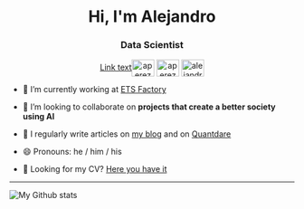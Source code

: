 <h1 align="center">Hi, I'm Alejandro</h1>
<h3 align="center">Data Scientist</h3>

<p align="center">
    <a href="mailto:alejandroperezsanjuan@gmail.com">Link text<img align="center" src="https://unpkg.com/simple-icons@latest/icons/gmail.svg" alt="aperez" height="30" width="40" /></a>
    <a href="https://www.linkedin.com/in/alejandro-pérez-sanjuán/" target="blank"><img align="center" src="https://unpkg.com/simple-icons@latest/icons/linkedin.svg" alt="aperez" height="30" width="40" /></a>
    <a href="https://medium.com/@alejandrops" target="blank"><img align="center" src="https://unpkg.com/simple-icons@latest/icons/medium.svg" alt="alejandrops" height="30" width="40" /></a>
</p>

- 🔭 I’m currently working at [ETS Factory](https://www.etsfactory.com/)

- 👯 I’m looking to collaborate on **projects that create a better society using AI**

- 📝 I regularly write articles on [my blog](https://xylambda.github.io/blog/) and on [Quantdare](https://quantdare.com/author/aperez/)

- 😄 Pronouns: he / him / his

- 📄 Looking for my CV? [Here you have it](https://xylambda.github.io/blog/assets/resume.pdf)

-----

![My Github stats](https://github-readme-stats.vercel.app/api?username=Xylambda&show_icons=true&hide_border=true)

